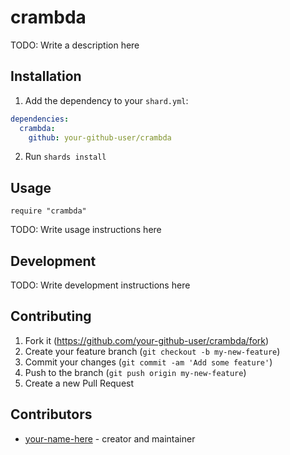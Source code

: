 # crambda

TODO: Write a description here

## Installation

1. Add the dependency to your `shard.yml`:
```yaml
dependencies:
  crambda:
    github: your-github-user/crambda
```
2. Run `shards install`

## Usage

```crystal
require "crambda"
```

TODO: Write usage instructions here

## Development

TODO: Write development instructions here

## Contributing

1. Fork it (<https://github.com/your-github-user/crambda/fork>)
2. Create your feature branch (`git checkout -b my-new-feature`)
3. Commit your changes (`git commit -am 'Add some feature'`)
4. Push to the branch (`git push origin my-new-feature`)
5. Create a new Pull Request

## Contributors

- [your-name-here](https://github.com/your-github-user) - creator and maintainer
